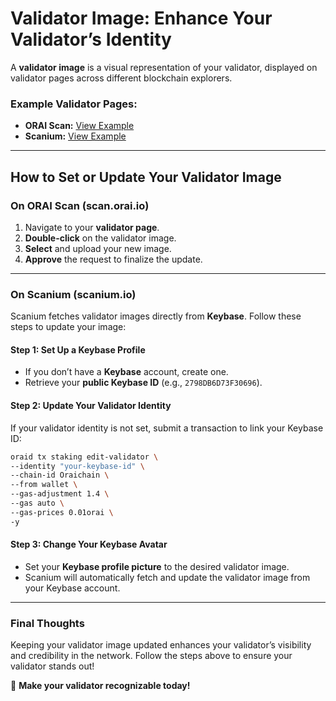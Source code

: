 # **Validator Image: Enhance Your Validator’s Identity**

A **validator image** is a visual representation of your validator, displayed on validator pages across different blockchain explorers.

### **Example Validator Pages:**
- **ORAI Scan:** [View Example](https://scan.orai.io/validators/oraivaloper1uhcwtfntsvk8gpwfxltesyl4e28aalmq9v9z0x)
- **Scanium:** [View Example](https://scanium.io/Oraichain/staking/oraivaloper1uhcwtfntsvk8gpwfxltesyl4e28aalmq9v9z0x)

---
## **How to Set or Update Your Validator Image**

### **On ORAI Scan (scan.orai.io)**
1. Navigate to your **validator page**.
2. **Double-click** on the validator image.
3. **Select** and upload your new image.
4. **Approve** the request to finalize the update.

---
### **On Scanium (scanium.io)**
Scanium fetches validator images directly from **Keybase**. Follow these steps to update your image:

#### **Step 1: Set Up a Keybase Profile**
- If you don’t have a **Keybase** account, create one.
- Retrieve your **public Keybase ID** (e.g., `2798DB6D73F30696`).

#### **Step 2: Update Your Validator Identity**
If your validator identity is not set, submit a transaction to link your Keybase ID:

```bash
oraid tx staking edit-validator \
--identity "your-keybase-id" \
--chain-id Oraichain \
--from wallet \
--gas-adjustment 1.4 \
--gas auto \
--gas-prices 0.01orai \
-y
```

#### **Step 3: Change Your Keybase Avatar**
- Set your **Keybase profile picture** to the desired validator image.
- Scanium will automatically fetch and update the validator image from your Keybase account.

---
### **Final Thoughts**
Keeping your validator image updated enhances your validator’s visibility and credibility in the network. Follow the steps above to ensure your validator stands out!

🚀 **Make your validator recognizable today!**